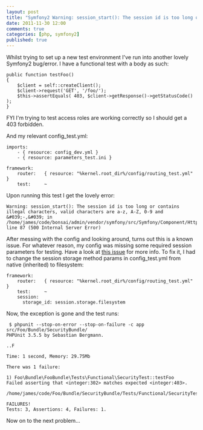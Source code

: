 ```yaml
---
layout: post
title: "Symfony2 Warning: session_start(): The session id is too long or contains illegal characters..."
date: 2011-11-30 12:00
comments: true
categories: [php, symfony2]
published: true
---
```

Whilst trying to set up a new test environment I've run into another lovely Symfony2 bug/error.  I have a functional test with a body as such:

    public function testFoo()
    {
        $client = self::createClient();
        $client->request('GET', '/foo/');
        $this->assertEquals( 403, $client->getResponse()->getStatusCode() );
    }

FYI I'm trying to test access roles are working correctly so I should get a 403 forbidden.

And my relevant config_test.yml:

    imports:
        - { resource: config_dev.yml }
        - { resource: parameters_test.ini }

    framework:
        router:   { resource: "%kernel.root_dir%/config/routing_test.yml" }
        test:     ~

Upon running this test I get the lovely error:

    Warning: session_start(): The session id is too long or contains illegal characters, valid characters are a-z, A-Z, 0-9 and &#039;-,&#039; in /home/james/code/bonsai/admin/vendor/symfony/src/Symfony/Component/HttpFoundation/SessionStorage/NativeSessionStorage.php line 87 (500 Internal Server Error)

After messing with the config and looking around, turns out this is a known issue.  For whatever reason, my config was missing some required session parameters for testing.  Have a look at [this issue](https://github.com/symfony/symfony/issues/1759) for more info.  To fix it, I had to change the session storage method params in config_test.yml from native (inherited) to filesystem:

    framework:
        router:   { resource: "%kernel.root_dir%/config/routing_test.yml" }
        test:     ~
        session:
          storage_id: session.storage.filesystem

Now, the exception is gone and the test runs:

     $ phpunit --stop-on-error --stop-on-failure -c app src/Foo/Bundle/SecurityBundle/
    PHPUnit 3.5.5 by Sebastian Bergmann.

    ..F

    Time: 1 second, Memory: 29.75Mb

    There was 1 failure:

    1) Foo\Bundle\FooBundle\Tests\Functional\SecurityTest::testFoo
    Failed asserting that <integer:302> matches expected <integer:403>.

    /home/james/code/Foo/Bundle/SecurityBundle/Tests/Functional/SecurityTest.php:59

    FAILURES!
    Tests: 3, Assertions: 4, Failures: 1.

Now on to the next problem...